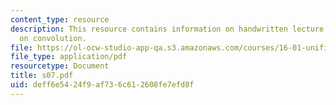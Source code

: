 ```yaml
---
content_type: resource
description: This resource contains information on handwritten lecture notes based
  on convolution.
file: https://ol-ocw-studio-app-qa.s3.amazonaws.com/courses/16-01-unified-engineering-i-ii-iii-iv-fall-2005-spring-2006/deff6e5424f9af736c612608fe7efd8f_s07.pdf
file_type: application/pdf
resourcetype: Document
title: s07.pdf
uid: deff6e54-24f9-af73-6c61-2608fe7efd8f
---
```

